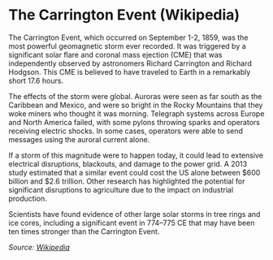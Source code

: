# The Carrington Event (Wikipedia)

The Carrington Event, which occurred on September 1-2, 1859, was the most powerful geomagnetic storm ever recorded. It was triggered by a significant solar flare and coronal mass ejection (CME) that was independently observed by astronomers Richard Carrington and Richard Hodgson. This CME is believed to have traveled to Earth in a remarkably short 17.6 hours.

The effects of the storm were global. Auroras were seen as far south as the Caribbean and Mexico, and were so bright in the Rocky Mountains that they woke miners who thought it was morning. Telegraph systems across Europe and North America failed, with some pylons throwing sparks and operators receiving electric shocks. In some cases, operators were able to send messages using the auroral current alone.

If a storm of this magnitude were to happen today, it could lead to extensive electrical disruptions, blackouts, and damage to the power grid. A 2013 study estimated that a similar event could cost the US alone between $600 billion and $2.6 trillion. Other research has highlighted the potential for significant disruptions to agriculture due to the impact on industrial production.

Scientists have found evidence of other large solar storms in tree rings and ice cores, including a significant event in 774–775 CE that may have been ten times stronger than the Carrington Event.

*Source: [Wikipedia](https://vertexaisearch.cloud.google.com/grounding-api-redirect/AUZIYQE_Ee4Wh4mba2efRCMg5TrHKbOIBYjUASWMS9NzHpx7cgYlbDMxm90aONdghaRDKu0LZQ5rbv6FW8NWNRqB7qnAsapCZobHqQFdl75WPx93MiC4vU2kArPYgo5GIcGFR9gi0H51m8TySg==)*
